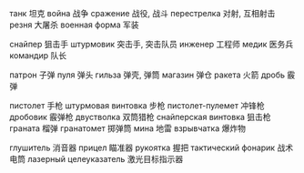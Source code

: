 танк 坦克
война 战争
сражение 战役, 战斗
перестрелка 对射, 互相射击
резня 大屠杀
военная форма 军装

снайпер 狙击手
штурмовик 突击手, 突击队员
инженер 工程师
медик 医务兵
командир 队长

патрон 子弹
пуля 弹头
гильза 弹壳, 弹筒
магазин 弹仓
ракета 火箭
дробь 霰弹

пистолет 手枪
штурмовая винтовка 步枪
пистолет-пулемет 冲锋枪
дробовик 霰弹枪
двустволка 双筒猎枪
снайперская винтовка 狙击枪
граната 榴弹
гранатомет 掷弹筒
мина 地雷
взрывчатка 爆炸物

глушитель 消音器
прицел 瞄准器
рукоятка 握把
тактический фонарик 战术电筒
лазерный целеуказатель 激光目标指示器
